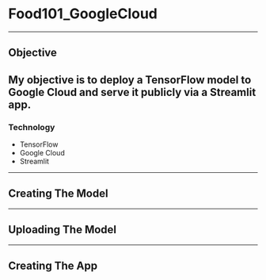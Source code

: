 # Food101_GoogleCloud
-----------------
## Objective
My objective is to deploy a TensorFlow model to Google Cloud and serve it publicly via a Streamlit app.
-----------------
### Technology
- TensorFlow
- Google Cloud
- Streamlit
-----------------
## Creating The Model
-----------------
## Uploading The Model
-----------------
## Creating The App
